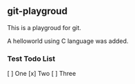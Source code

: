 ## git-playgroud
This is a playgroud for git.

A helloworld using C language was added.

### Test Todo List
[ ] One
[x] Two
[ ] Three
